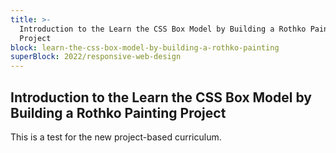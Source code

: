 ```yaml
---
title: >-
  Introduction to the Learn the CSS Box Model by Building a Rothko Painting
  Project
block: learn-the-css-box-model-by-building-a-rothko-painting
superBlock: 2022/responsive-web-design
---
```


## Introduction to the Learn the CSS Box Model by Building a Rothko Painting Project

This is a test for the new project-based curriculum.
